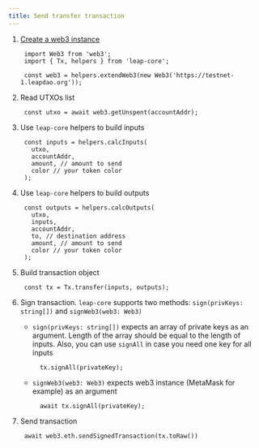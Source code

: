 ```yaml
---
title: Send transfer transaction
---
```


1. [Create a web3 instance](use-web3.md)

        import Web3 from 'web3';
        import { Tx, helpers } from 'leap-core';

        const web3 = helpers.extendWeb3(new Web3('https://testnet-1.leapdao.org'));

2. Read UTXOs list

        const utxo = await web3.getUnspent(accountAddr);

3. Use `leap-core` helpers to build inputs

        const inputs = helpers.calcInputs(
          utxo,
          accountAddr,
          amount, // amount to send
          color // your token color
        );

4. Use `leap-core` helpers to build outputs

        const outputs = helpers.calcOutputs(
          utxo,
          inputs,
          accountAddr,
          to, // destination address
          amount, // amount to send
          color // your token color
        );

5. Build transaction object

        const tx = Tx.transfer(inputs, outputs);

6. Sign transaction. `leap-core` supports two methods: `sign(privKeys: string[])` and `signWeb3(web3: Web3)`

    - `sign(privKeys: string[])` expects an array of private keys as an argument. Length of the array should be equal to the length of inputs. Also, you can use `signAll` in case you need one key for all inputs

            tx.signAll(privateKey);

    - `signWeb3(web3: Web3)` expects web3 instance (MetaMask for example) as an argument

            await tx.signAll(privateKey);

7. Send transaction

        await web3.eth.sendSignedTransaction(tx.toRaw())
